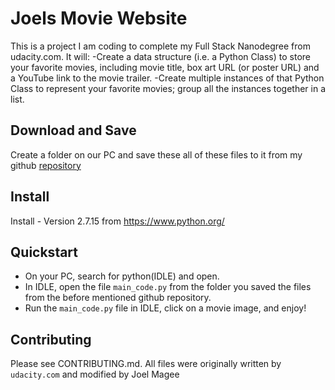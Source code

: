 # Joels Movie Website

This is a project I am coding to complete my Full Stack Nanodegree from udacity.com.
It will:
-Create a data structure (i.e. a Python Class) to store your favorite movies, including movie title, box art URL (or poster URL) and a YouTube link to the movie trailer.
-Create multiple instances of that Python Class to represent your favorite movies; group all the instances together in a list.


## Download and Save

Create a folder on our PC and save these all of these files to it from my github [repository](https://github.com/jm2826/Joels-Movie-Website)

## Install

Install - Version 2.7.15 from https://www.python.org/

## Quickstart
* On your PC, search for python(IDLE) and open.
* In IDLE, open the file `main_code.py` from the folder you saved the files from the before mentioned github repository.
* Run the `main_code.py` file in IDLE, click on a movie image, and enjoy!




## Contributing
Please see CONTRIBUTING.md.
All files were originally written by `udacity.com` and modified by Joel Magee
